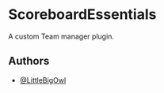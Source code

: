 # ScoreboardEssentials

A custom Team manager plugin.

## Authors

- [@LittleBigOwl](https://www.github.com/LittleBigOwI)
